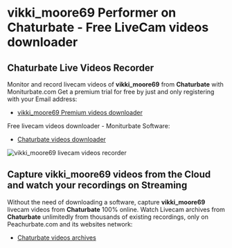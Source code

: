 # vikki_moore69 Performer on Chaturbate - Free LiveCam videos downloader

## Chaturbate Live Videos Recorder

Monitor and record livecam videos of **vikki_moore69** from **Chaturbate** with Moniturbate.com
Get a premium trial for free by just and only registering with your Email address:
* [vikki_moore69 Premium videos downloader](https://moniturbate.com/request-demo-licence-key.html)

Free livecam videos downloader - Moniturbate Software:
* [Chaturbate videos downloader](https://moniturbate.com/moniturbate-download-software.html)

![vikki_moore69 livecam videos recorder](https://peachurnet.com/templates/moniturbate-software.png)


## Capture vikki_moore69 videos from the Cloud and watch your recordings on Streaming

Without the need of downloading a software, capture **vikki_moore69** livecam videos from **Chaturbate** 100% online.
Watch Livecam archives from **Chaturbate** unlimitedly from thousands of existing recordings, only on Peachurbate.com and its websites network:
* [Chaturbate videos archives](https://peachurnet.com/)
